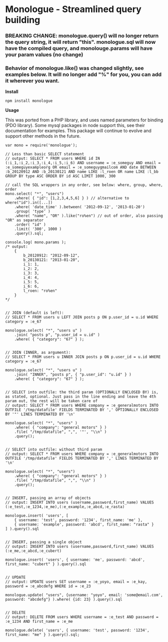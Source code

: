 Monologue - Streamlined query building
======================================

### BREAKING CHANGE: monologue.query() will no longer return the query string, it will return "this".  monologue.sql will now have the compiled query, and monolouge.params will have your param values (no change)
### Behavior of monologue.like() was changed slightly, see examples below.  It will no longer add "%" for you, you can add it wherever you want.

**Install**

    npm install monologue

**Usage**

This was ported from a PHP library, and uses named parameters for binding (PDO library). Some mysql packages in node support this, see their documentation for examples. This package will continue to evolve and support other methods in the future.

    var mono = require('monologue');

    // Less than basic SELECT statement
    // output: SELECT * FROM users WHERE id IN (:i_1,:i_2,:i_3,:i_4,:i_5,:i_6) AND username = :e_someguy AND email = :e_someguyexampleorg OR email = :e_someguygmailcom AND date BETWEEN :b_20120912 AND :b_20130121 AND name LIKE :l_roen OR name LIKE :l_bb GROUP BY type ASC ORDER BY id ASC LIMIT 1000, 300

    // call the SQL wrappers in any order, see below: where, group, where, order
    mono.select( "*", "users")
        .where( { "id": [1,2,3,4,5,6] } ) // alternative to where("id").in([...])
        .where( 'date_time' ).between( '2012-09-12', '2013-01-20')
        .group( 'type' )
        .where( "name", "OR" ).like("ro%en") // out of order, also passing "OR" as separator
        .order( "id" )
        .limit( '300', 1000 )
        .query().sql;

    console.log( mono.params );
    /* output:
        {
            b_20120912: "2012-09-12",
            b_20130121: "2013-01-20",
            i_1: 1,
            i_2: 2,
            i_3: 3,
            i_4: 4,
            i_5: 5,
            i_6: 6,
            l_roen: "ro%en"
        }
    */


    // JOIN (default is left):
    // SELECT * FROM users u LEFT JOIN posts p ON p.user_id = u.id WHERE category = :e_67

    monologue.select( "*", "users u" )
        .join( "posts p", "p.user_id = u.id" )
        .where( { "category": "67" } );


    // JOIN (INNER, as argument):
    // SELECT * FROM users u INNER JOIN posts p ON p.user_id = u.id WHERE category = :e_67

    monologue.select( "*", "users u" )
        .join( "INNER", "posts p", { "p.user_id": "u.id" } )
        .where( { "category": "67" } );


    // SELECT into outfile: the third param (OPTIONALLY ENCLOSED BY) is, as stated, optional. Just pass in the line ending and leave the 4th param out, the rest will be taken care of
    // output: SELECT * FROM users WHERE company = :e_generalmotors INTO OUTFILE '/tmp/datafile' FIELDS TERMINATED BY ',' OPTIONALLY ENCLOSED BY '"' LINES TERMINATED BY '\n'

    monologue.select( "*", "users" )
        .where( { "company": "general motors" } )
        .file( "/tmp/datafile", ",", '"', "\\n" )
        .query();


    // SELECT into outfile: without third param
    // output: SELECT * FROM users WHERE company = :e_generalmotors INTO OUTFILE '/tmp/datafile' FIELDS TERMINATED BY ',' LINES TERMINATED BY '\n'

    monologue.select( "*", "users")
        .where( { "company": "general motors" } )
        .file( "/tmp/datafile", ",", "\\n" )
        .query();


    // INSERT, passing an array of objects
    // output: INSERT INTO users (username,password,first_name) VALUES (:e_test,:e_1234,:e_me),(:e_example,:e_abcd,:e_rasta)

    monologue.insert( 'users', [
        { username: 'test', password: '1234', first_name: 'me' },
        { username: 'example', password: 'abcd', first_name: "rasta" }
    ] ).query().sql


    // INSERT, passing a single object
    // output: INSERT INTO users (username,password,first_name) VALUES (:e_me,:e_abcd,:e_cubert)

    monologue.insert( 'users', { username: 'me', password: 'abcd', first_name: "cubert" } ).query().sql


    // UPDATE
    // output: UPDATE users SET username = :e_yoyo, email = :e_kay, password = :e_abcdefg WHERE id = :e_23

    monologue.update( "users", {username: "yoyo", email: 'some@email.com', password: "abcdefg"} ).where( {id: 23} ).query().sql


    // DELETE
    // output: DELETE FROM users WHERE username = :e_test AND password = :e_1234 AND first_name = :e_me

    monologue.delete( 'users', { username: 'test', password: '1234', first_name: "me" } ).query().sql;